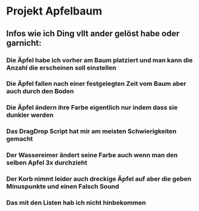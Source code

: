 # Projekt Apfelbaum



## Infos wie ich Ding vllt ander gelöst habe oder garnicht:

### Die Äpfel habe ich vorher am Baum platziert und man kann die Anzahl die erscheinen soll einstellen
### Die Äpfel fallen nach einer festgelegten Zeit vom Baum aber auch durch den Boden
### Die Äpfel ändern ihre Farbe eigentlich nur indem dass sie dunkler werden
### Das DragDrop Script hat mir am meisten Schwierigkeiten gemacht
### Der Wassereimer ändert seine Farbe auch wenn man den selben Apfel 3x durchzieht
### Der Korb nimmt leider auch dreckige Äpfel auf aber die geben Minuspunkte und einen Falsch Sound
### Das mit den Listen hab ich nicht hinbekommen




